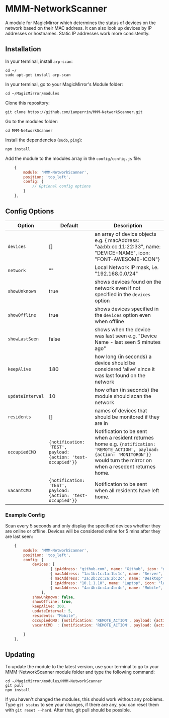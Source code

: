 # MMM-NetworkScanner
A module for MagicMirror which determines the status of devices on the network based on their MAC address. It can also look up devices by IP addresses or hostnames. Static IP addresses work more consistently.

## Installation

In your terminal, install `arp-scan`:
````
cd ~/
sudo apt-get install arp-scan   
````

In your terminal, go to your MagicMirror's Module folder:
````
cd ~/MagicMirror/modules
````

Clone this repository:
````
git clone https://github.com/ianperrin/MMM-NetworkScanner.git
````

Go to the modules folder:
````
cd MMM-NetworkScanner
````

Install the dependencies (`sudo`, `ping`):
````
npm install
````

Add the module to the modules array in the `config/config.js` file:
````javascript
    {
        module: 'MMM-NetworkScanner',
        position: 'top_left', 
        config: {
            // Optional config options
        }        
    },
````

## Config Options
| **Option** | **Default** | **Description** |
| --- | --- | --- |
| `devices` | [] | an array of device objects e.g. { macAddress: "aa:bb:cc:11:22:33", name: "DEVICE-NAME", icon: "FONT-AWESOME-ICON"} |
| `network` | "" | Local Network IP mask, i.e. "192.168.0.0/24" |
| `showUnknown` | true | shows devices found on the network even if not specified in the `devices` option |
| `showOffline` | true | shows devices specified in the `devices` option even when offline |
| `showLastSeen` | false | shows when the device was last seen e.g. "Device Name - last seen 5 minutes ago" |
| `keepAlive` | 180 | how long (in seconds) a device should be considered 'alive' since it was last found on the network |
| `updateInterval` | 10 | how often (in seconds) the module should scan the network  |
| `residents` | [] | names of devices that should be monitored if they are in |
| `occupiedCMD` | `{notification: 'TEST', payload: {action: 'test-occupied'}}` | Notification to be sent when a resident returnes home e.g. `{notification: 'REMOTE_ACTION', payload: {action: 'MONITORON'}}` would turn the mirror on when a resedent returnes home. |
| `vacantCMD` | `{notification: 'TEST', payload: {action: 'test-occupied'}}` | Notification to be sent when all residents have left home. |

### Example Config
Scan every 5 seconds and only display the specified devices whether they are online or offline. Devices will be considered online for 5 mins after they are last seen:
````javascript
    {
        module: 'MMM-NetworkScanner',
        position: 'top_left', 
        config: {
            devices: [
                    { ipAddress: "github.com", name: "Github", icon: "globe"},
                    { macAddress: "1a:1b:1c:1a:1b:1c", name: "Server", icon: "server"},
                    { macAddress: "2a:2b:2c:2a:2b:2c", name: "Desktop", icon: "desktop"},
                    { ipAddress: "10.1.1.10", name: "Laptop", icon: "laptop"},
                    { macAddress: "4a:4b:4c:4a:4b:4c", name: "Mobile", icon: "mobile"},
                ],
            showUnknown: false,
            showOffline: true,
            keepAlive: 300,
            updateInterval: 5,
            residents: "Mobile",
            occupiedCMD: {notification: 'REMOTE_ACTION', payload: {action: 'MONITORON'}},
            vacantCMD  : {notification: 'REMOTE_ACTION', payload: {action: 'MONITOROFF'}},

        }        
    },
````

## Updating

To update the module to the latest version, use your terminal to go to your MMM-NetworkScanner module folder and type the following command:

````
cd ~/MagicMirror/modules/MMM-NetworkScanner
git pull
npm install
```` 

If you haven't changed the modules, this should work without any problems. 
Type `git status` to see your changes, if there are any, you can reset them with `git reset --hard`. After that, git pull should be possible.
